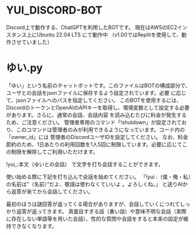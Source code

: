 # YUI_DISCORD-BOT

Discord上で動作する、ChatGPTを利用したBOTです。
現在はAWSのEC2インスタンス上にUbuntu 22.04 LTS にて動作中
（v1.00ではReplitを使用して、動作させていました）

# ゆい.py
「ゆい」という名前のチャットボットです。このファイルはBOTの構成部分で、ユーザとの会話をjsonファイルに保存するよう設定されています。必要
に応じて、jsonファイルへのパスを指定してください。
このBOTを使用するには、DiscordのトークンとOpenAIのAPIキーを取得し、環境変数として設定する必要があります。さらに、通常の会話、会話内容
を読み込むたびに料金が発生するため、ご注意ください。
管理者専用のコマンド「!shutdown」が設定されており、このコマンドは管理者のみが利用できるようになっています。コード内の「owner_id」には
管理者のDiscordユーザIDを設定してください。
なお、料金節約のため、1日あたりの利用回数を1人5回に制限しています。必要に応じてこの制限を解除してご利用いただけます。

!yui_:本文（ゆいとの会話）
で文字を打ち会話することができます。

使い始める際に下記を打ち込んで会話を始めてください。
「!yui :（僕・俺・私）の名前は”（名前）”だよ、敬語は使わなくていいよ 。よろしくね。」
と送りAIから返答が来てから会話してください。

最初のほうは謎回答が返ってくる場合がありますが、会話していくにつれてしっかり返答が返ってきます。
真面目すぎる話（重い話）や意味不明な会話（実際に存在しない単語等を用いた会話）、性的な質問や会話をすると本来の設定が維持できなくなります。
